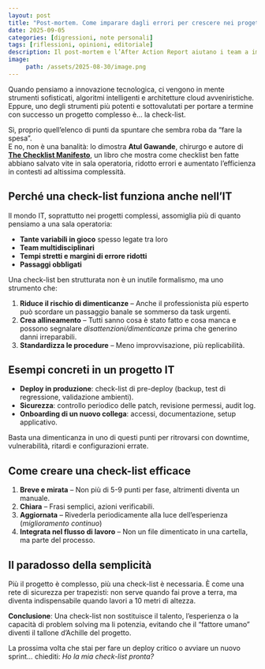 ```yaml
---
layout: post
title: "Post-mortem. Come imparare dagli errori per crescere nei progetti IT"
date: 2025-09-05
categories: [digressioni, note personali]
tags: [riflessioni, opinioni, editoriale]
description: Il post-mortem e l’After Action Report aiutano i team a imparare dagli errori, migliorare i processi e crescere in ogni progetto IT.
image:
     path: /assets/2025-08-30/image.png
---
```


Quando pensiamo a innovazione tecnologica, ci vengono in mente strumenti sofisticati, algoritmi intelligenti e architetture cloud avveniristiche.  
Eppure, uno degli strumenti più potenti e sottovalutati per portare a termine con successo un progetto complesso è… la check-list.

Sì, proprio quell’elenco di punti da spuntare che sembra roba da “fare la spesa”.  
E no, non è una banalità: lo dimostra **Atul Gawande**, chirurgo e autore di [**The Checklist Manifesto**](https://amzn.to/4mGthxz), un libro che mostra come checklist ben fatte abbiano salvato vite in sala operatoria, ridotto errori e aumentato l’efficienza in contesti ad altissima complessità.

## Perché una check-list funziona anche nell’IT

Il mondo IT, soprattutto nei progetti complessi, assomiglia più di quanto pensiamo a una sala operatoria:  

- **Tante variabili in gioco** spesso legate tra loro
- **Team multidisciplinari**
- **Tempi stretti e margini di errore ridotti**
- **Passaggi obbligati**

Una check-list ben strutturata non è un inutile formalismo, ma uno strumento che:

1. **Riduce il rischio di dimenticanze** – Anche il professionista più esperto può scordare un passaggio banale se sommerso da task urgenti.
2. **Crea allineamento** – Tutti sanno cosa è stato fatto e cosa manca e possono segnalare *disattenzioni/dimenticanze* prima che generino danni irreparabili. 
3. **Standardizza le procedure** – Meno improvvisazione, più replicabilità. 

## Esempi concreti in un progetto IT

- **Deploy in produzione**: check-list di pre-deploy (backup, test di regressione, validazione ambienti).
- **Sicurezza**: controllo periodico delle patch, revisione permessi, audit log.
- **Onboarding di un nuovo collega**: accessi, documentazione, setup applicativo.

Basta una dimenticanza in uno di questi punti per ritrovarsi con downtime, vulnerabilità, ritardi e configurazioni errate.

## Come creare una check-list efficace

1. **Breve e mirata** – Non più di 5-9 punti per fase, altrimenti diventa un manuale.
2. **Chiara** – Frasi semplici, azioni verificabili.
3. **Aggiornata** – Rivederla periodicamente alla luce dell’esperienza (*miglioramento continuo*)
4. **Integrata nel flusso di lavoro** – Non un file dimenticato in una cartella, ma parte del processo.

## Il paradosso della semplicità

Più il progetto è complesso, più una check-list è necessaria.  È come una rete di sicurezza per trapezisti: non serve quando fai prove a terra, ma diventa indispensabile quando lavori a 10 metri di altezza. 

**Conclusione**: Una check-list non sostituisce il talento, l’esperienza o la capacità di problem solving ma li potenzia, evitando che il “fattore umano” diventi il tallone d’Achille del progetto.

La prossima volta che stai per fare un deploy critico o avviare un nuovo sprint… chiediti: *Ho la mia check-list pronta?*
